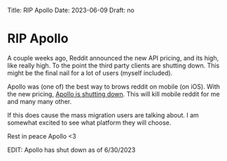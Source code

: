 Title: RIP Apollo
Date: 2023-06-09
Draft: no

# RIP Apollo

A couple weeks ago, Reddit announced the new API pricing, and its high, like really high. To the point the third party clients are shutting down. This might be the final nail for a lot of users (myself included). 

Apollo was (one of) the best way to brows reddit on mobile (on iOS). With the new pricing, [Apollo is shutting down](https://www.reddit.com/r/apolloapp/comments/144f6xm/apollo_will_close_down_on_june_30th_reddits/). This will kill mobile reddit for me and many many other. 

If this does cause the mass migration users are talking about. I am somewhat excited to see what platform they will choose.

Rest in peace Apollo <3

EDIT: Apollo has shut down as of 6/30/2023